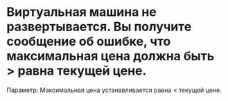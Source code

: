 # Виртуальная машина не развертывается. Вы получите сообщение об ошибке, что максимальная цена должна быть > равна текущей цене.

Параметр: Максимальная цена устанавливается равна < текущей цене.